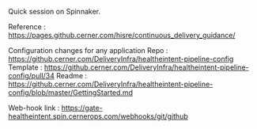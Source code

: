 Quick session on Spinnaker.

Reference : https://pages.github.cerner.com/hisre/continuous_delivery_guidance/

Configuration changes for any application 
Repo : https://github.cerner.com/DeliveryInfra/healtheintent-pipeline-config
Template : https://github.cerner.com/DeliveryInfra/healtheintent-pipeline-config/pull/34
Readme : https://github.cerner.com/DeliveryInfra/healtheintent-pipeline-config/blob/master/GettingStarted.md

Web-hook link : https://gate-healtheintent.spin.cernerops.com/webhooks/git/github
